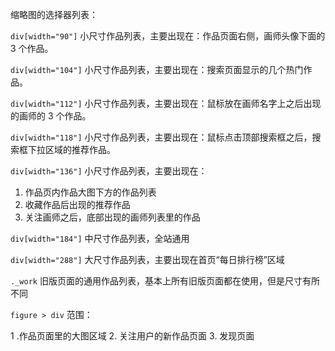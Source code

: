 缩略图的选择器列表：

`div[width="90"]`   小尺寸作品列表，主要出现在：作品页面右侧，画师头像下面的 3 个作品。

`div[width="104"]`   小尺寸作品列表，主要出现在：搜索页面显示的几个热门作品。

`div[width="112"]`   小尺寸作品列表，主要出现在：鼠标放在画师名字上之后出现的画师的 3 个作品。

`div[width="118"]`   小尺寸作品列表，主要出现在：鼠标点击顶部搜索框之后，搜索框下拉区域的推荐作品。

`div[width="136"]`   小尺寸作品列表，主要出现在：

1. 作品页内作品大图下方的作品列表
2. 收藏作品后出现的推荐作品
3. 关注画师之后，底部出现的画师列表里的作品

`div[width="184"]`    中尺寸作品列表，全站通用

`div[width="288"]`  大尺寸作品列表，主要出现在首页“每日排行榜”区域

`._work`            旧版页面的通用作品列表，基本上所有旧版页面都在使用，但是尺寸有所不同

`figure > div`    范围：

1 .作品页面里的大图区域
2. 关注用户的新作品页面
3. 发现页面
